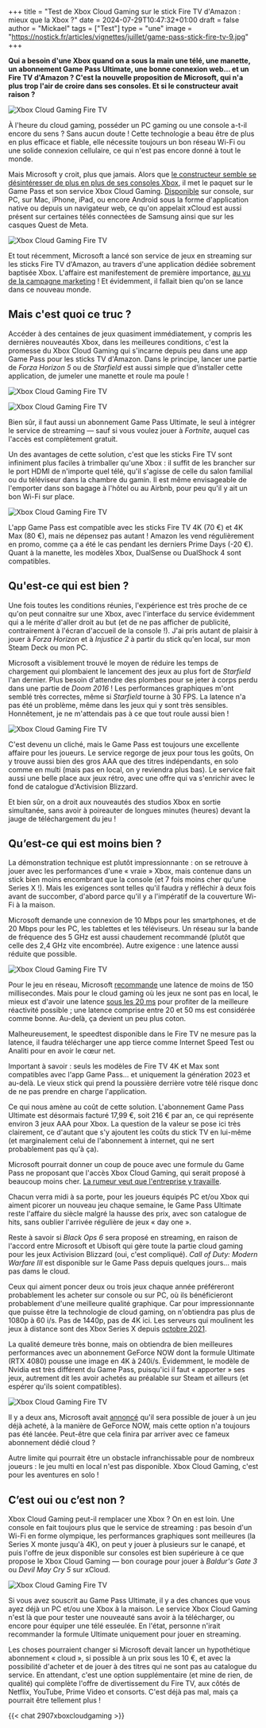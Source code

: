 +++
title = "Test de Xbox Cloud Gaming sur le stick Fire TV d'Amazon : mieux que la Xbox ?"
date = 2024-07-29T10:47:32+01:00
draft = false
author = "Mickael"
tags = ["Test"]
type = "une"
image = "https://nostick.fr/articles/vignettes/juillet/game-pass-stick-fire-tv-9.jpg"
+++

**Qui a besoin d'une Xbox quand on a sous la main une télé, une manette, un abonnement Game Pass Ultimate, une bonne connexion web… et un Fire TV d'Amazon ? C'est la nouvelle proposition de Microsoft, qui n'a plus trop l'air de croire dans ses consoles. Et si le constructeur avait raison ?** 

![Xbox Cloud Gaming Fire TV](game-pass-stick-fire-tv-9.jpg "Mais où est la Xbox ?")

À l'heure du cloud gaming, posséder un PC gaming ou une console a-t-il encore du sens ? Sans aucun doute ! Cette technologie a beau être de plus en plus efficace et fiable, elle nécessite toujours un bon réseau Wi-Fi ou une solide connexion cellulaire, ce qui n'est pas encore donné à tout le monde.

Mais Microsoft y croit, plus que jamais. Alors que [le constructeur semble se désintéresser de plus en plus de ses consoles Xbox](https://nostick.fr/articles/2024/juillet/2207-xbox-europe-aumone-pub/), il met le paquet sur le Game Pass et son service Xbox Cloud Gaming. [Disponible](https://support.xbox.com/fr-FR/help/games-apps/cloud-gaming/verified-devices-for-xbox-cloud-gaming) sur console, sur PC, sur Mac, iPhone, iPad, ou encore Android sous la forme d'application native ou depuis un navigateur web, ce qu'on appelait xCloud est aussi présent sur certaines télés connectées de Samsung ainsi que sur les casques Quest de Meta.

![Xbox Cloud Gaming Fire TV](game-pass-stick-fire-tv-6.jpg "L'icône Xbox en bonne place.")

Et tout récemment, Microsoft a lancé son service de jeux en streaming sur les sticks Fire TV d'Amazon, au travers d'une application dédiée sobrement baptisée Xbox. L'affaire est manifestement de première importance, [au vu de la campagne marketing](https://nostick.fr/articles/2024/juillet/1707-xbox-probleme/) ! Et évidemment, il fallait bien qu'on se lance dans ce nouveau monde.

## Mais c'est quoi ce truc ?

Accéder à des centaines de jeux quasiment immédiatement, y compris les dernières nouveautés Xbox, dans les meilleures conditions, c'est la promesse du Xbox Cloud Gaming qui s'incarne depuis peu dans une app Game Pass pour les sticks TV d'Amazon. Dans le principe, lancer une partie de *Forza Horizon 5* ou de *Starfield* est aussi simple que d'installer cette application, de jumeler une manette et roule ma poule !

![Xbox Cloud Gaming Fire TV](game-pass-stick-fire-tv-1.jpg "L'app Xbox sur le Fire TV.")

![Xbox Cloud Gaming Fire TV](game-pass-stick-fire-tv-2.jpg "")

Bien sûr, il faut aussi un abonnement Game Pass Ultimate, le seul à intégrer le service de streaming — sauf si vous voulez jouer à *Fortnite*, auquel cas l'accès est complètement gratuit. 

Un des avantages de cette solution, c'est que les sticks Fire TV  sont infiniment plus faciles à trimballer qu'une Xbox : il suffit de les brancher sur le port HDMI de n'importe quel télé, qu'il s'agisse de celle du salon familial ou du téléviseur dans la chambre du gamin. Il est même envisageable de l'emporter dans son bagage à l'hôtel ou au Airbnb, pour peu qu'il y ait un bon Wi-Fi sur place.

![Xbox Cloud Gaming Fire TV](game-pass-stick-fire-tv-7.jpg "Arrrr on se jette à l'eau les marins d'eau douce !")


L'app Game Pass est compatible avec les sticks Fire TV 4K (70 €) et 4K Max (80 €), mais ne dépensez pas autant ! Amazon les vend régulièrement en promo, comme ça a été le cas pendant les derniers Prime Days (-20 €). Quant à la manette, les modèles Xbox, DualSense ou DualShock 4 sont compatibles.

## Qu'est-ce qui est bien ?

Une fois toutes les conditions réunies, l'expérience est très proche de ce qu'on peut connaitre sur une Xbox, avec l'interface du service évidemment qui a le mérite d'aller droit au but (et de ne pas afficher de publicité, contrairement à l'écran d'accueil de la console !). J'ai pris autant de plaisir à jouer à *Forza Horizon* et à *Injustice 2* à partir du stick qu'en local, sur mon Steam Deck ou mon PC.

Microsoft a visiblement trouvé le moyen de réduire les temps de chargement qui plombaient le lancement des jeux au plus fort de *Starfield* l'an dernier. Plus besoin d'attendre des plombes pour se jeter à corps perdu dans une partie de *Doom 2016* ! Les performances graphiques m'ont semblé très correctes, même si *Starfield* tourne à 30 FPS. La latence n'a pas été un problème, même dans les jeux qui y sont très sensibles. Honnêtement, je ne m'attendais pas à ce que tout roule aussi bien !

![Xbox Cloud Gaming Fire TV](game-pass-stick-fire-tv-3.jpg "")

C'est devenu un cliché, mais le Game Pass est toujours une excellente affaire pour les joueurs. Le service regorge de jeux pour tous les goûts, On y trouve aussi bien des gros AAA que des titres indépendants, en solo comme en multi (mais pas en local, on y reviendra plus bas). Le service fait aussi une belle place aux jeux rétro, avec une offre qui va s'enrichir avec le fond de catalogue d'Activision Blizzard.

Et bien sûr, on a droit aux nouveautés des studios Xbox en sortie simultanée, sans avoir à poireauter de longues minutes (heures) devant la jauge de téléchargement du jeu !

## Qu’est-ce qui est moins bien ?

La démonstration technique est plutôt impressionnante : on se retrouve à jouer avec les performances d'une « vraie » Xbox, mais contenue dans un stick bien moins encombrant que la console (et 7 fois moins cher qu'une Series X !). Mais les exigences sont telles qu'il faudra y réfléchir à deux fois avant de succomber, d'abord parce qu'il y a l'impératif de la couverture Wi-Fi à la maison.

Microsoft demande une connexion de 10 Mbps pour les smartphones, et de 20 Mbps pour les PC, les tablettes et les téléviseurs. Un réseau sur la bande de fréquence des 5 GHz est aussi chaudement recommandé (plutôt que celle des 2,4 GHz vite encombrée). Autre exigence : une latence aussi réduite que possible.

![Xbox Cloud Gaming Fire TV](game-pass-stick-fire-tv-8.jpg "Pas très utile le speedtest du Fire TV.")

Pour le jeu en réseau, Microsoft [recommande](https://support.xbox.com/en-CA/help/hardware-network/connect-network/xbox-one-connection-speed) une latence de moins de 150 millisecondes. Mais pour le cloud gaming où les jeux ne sont pas en local, le mieux est d'avoir une latence [sous les 20 ms](https://cloudbase.gg/cloud-gaming-latency) pour profiter de la meilleure réactivité possible ; une latence comprise entre 20 et 50 ms est considérée comme bonne. Au-delà, ça devient un peu plus coton.

Malheureusement, le speedtest disponible dans le Fire TV ne mesure pas la latence, il faudra télécharger une app tierce comme Internet Speed Test ou Analiti pour en avoir le cœur net. 

Important à savoir : seuls les modèles de Fire TV 4K et Max sont compatibles avec l'app Game Pass… et uniquement la génération 2023 et au-delà. Le vieux stick qui prend la poussière derrière votre télé risque donc de ne pas prendre en charge l'application.

Ce qui nous amène au coût de cette solution. L'abonnement Game Pass Ultimate est désormais facturé 17,99 €, soit 216 € par an, ce qui représente environ 3 jeux AAA pour Xbox. La question de la valeur se pose ici très clairement, ce d'autant que s'y ajoutent les coûts du stick TV en lui-même (et marginalement celui de l'abonnement à internet, qui ne sert probablement pas qu'à ça). 

Microsoft pourrait donner un coup de pouce avec une formule du Game Pass ne proposant que l'accès Xbox Cloud Gaming, qui serait proposé à beaucoup moins cher. [La rumeur veut que l'entreprise y travaille](https://nostick.fr/articles/2024/juillet/2407-game-pass-nouvelles-formules/).

Chacun verra midi à sa porte, pour les joueurs équipés PC et/ou Xbox qui aiment picorer un nouveau jeu chaque semaine, le Game Pass Ultimate reste l'affaire du siècle malgré la hausse des prix, avec son catalogue de hits, sans oublier l'arrivée régulière de jeux « day one ». 

Reste à savoir si *Black Ops 6* sera proposé en streaming, en raison de l'accord entre Microsoft et Ubisoft qui gère toute la partie cloud gaming pour les jeux Activision Blizzard (oui, c'est compliqué). *Call of Duty: Modern Warfare III* est disponible sur le Game Pass depuis quelques jours… mais pas dams le cloud.

Ceux qui aiment poncer deux ou trois jeux chaque année préféreront probablement les acheter sur console ou sur PC, où ils bénéficieront probablement d'une meilleure qualité graphique. Car pour impressionnante que puisse être la technologie de cloud gaming, on n'obtiendra pas plus de 1080p à 60 i/s. Pas de 1440p, pas de 4K ici. Les serveurs qui moulinent les jeux à distance sont des Xbox Series X depuis [octobre 2021](https://www.theverge.com/2021/10/7/22714067/xbox-cloud-gaming-custom-xbox-series-x-hardware-upgrade#).

La qualité demeure très bonne, mais on obtiendra de bien meilleures performances avec un abonnement GeForce NOW dont la formule Ultimate (RTX 4080) pousse une image en 4K à 240i/s. Évidemment, le modèle de Nvidia est très différent du Game Pass, puisqu'ici il faut « apporter » ses jeux, autrement dit les avoir achetés au préalable sur Steam et ailleurs (et espérer qu'ils soient compatibles).

![Xbox Cloud Gaming Fire TV](game-pass-stick-fire-tv-5.jpg "L'interface n'est pas particulièrement sexy, mais elle est fonctionnelle.")

Il y a deux ans, Microsoft avait [annoncé](https://www.windowscentral.com/gaming/xbox/microsoft-gaming-ceo-phil-spencer-says-the-ability-to-buy-games-and-play-through-xbox-cloud-gaming-is-still-on-the-way) qu'il sera possible de jouer à un jeu déjà acheté, à la manière de GeForce NOW, mais cette option n'a toujours pas été lancée. Peut-être que cela finira par arriver avec ce fameux abonnement dédié cloud ?

Autre limite qui pourrait être un obstacle infranchissable pour de nombreux joueurs : le jeu multi en local n'est pas disponible. Xbox Cloud Gaming, c'est pour les aventures en solo !

## C’est oui ou c’est non ?

Xbox Cloud Gaming peut-il remplacer une Xbox ? On en est loin. Une console en fait toujours plus que le service de streaming : pas besoin d'un Wi-Fi en forme olympique, les performances graphiques sont meilleures (la Series X monte jusqu'à 4K), on peut y jouer à plusieurs sur le canapé, et puis l'offre de jeux disponible sur consoles est bien supérieure à ce que propose le Xbox Cloud Gaming — bon courage pour jouer à *Baldur's Gate 3* ou *Devil May Cry 5* sur xCloud.

![Xbox Cloud Gaming Fire TV](game-pass-stick-fire-tv-4.jpg "Xbox Cloud Gaming ou pas, Starfield restera Starfield.")

Si vous avez souscrit au Game Pass Ultimate, il y a des chances que vous ayez déjà un PC et/ou une Xbox à la maison. Le service Xbox Cloud Gaming n'est là que pour tester une nouveauté sans avoir à la télécharger, ou encore pour équiper une télé esseulée. En l'état, personne n'irait recommander la formule Ultimate uniquement pour jouer en streaming.

Les choses pourraient changer si Microsoft devait lancer un hypothétique abonnement « cloud », si possible à un prix sous les 10 €, et avec la possibilité d'acheter et de jouer à des titres qui ne sont pas au catalogue du service. En attendant, c'est une option supplémentaire (et mine de rien, de qualité) qui complète l'offre de divertissement du Fire TV, aux côtés de Netflix, YouTube, Prime Video et consorts. C'est déjà pas mal, mais ça pourrait être tellement plus !

{{< chat 2907xboxcloudgaming >}} 